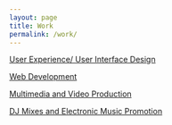 ```yaml
---
layout: page
title: Work
permalink: /work/
---
```


<a href="work/ux/">User Experience/ User Interface Design</a>

<a href="work/web/">Web Development</a>

<a href="work/video/">Multimedia and Video Production</a>

<a href="work/music/">DJ Mixes and Electronic Music Promotion</a>
